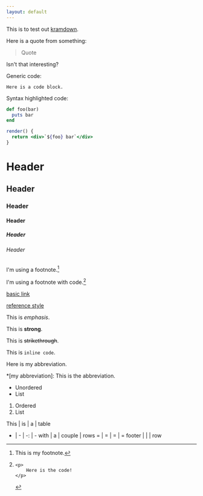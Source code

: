 ```yaml
---
layout: default
---
```


This is to test out [kramdown](https://kramdown.gettalong.org/syntax.html).

Here is a quote from something:

> Quote

Isn't that interesting?

Generic code:

    Here is a code block.

Syntax highlighted code:

```ruby
def foo(bar)
  puts bar
end
```
```jsx
render() {
  return <div>`${foo} bar`</div>
}
```

# Header
## Header
### Header
#### Header
##### Header
###### Header

I'm using a footnote.[^footnote]

I'm using a footnote with code.[^codefootnote]

[basic link](/)

[reference style][reference]

This is _emphasis_.

This is **strong**.

This is ~~strikethrough~~.

This is `inline code`.

Here is my abbreviation.

*[my abbreviation]: This is the abbreviation.

[^footnote]:
    This is my footnote.

* Unordered
* List

1. Ordered
1. List

[^codefootnote]:
        <p>
            Here is the code!
        </p>

This | is | a | table
- | - | -: | -
with | a | couple | rows
= | = | = | =
footer | | | row

[reference]: http://maty.us/ "My homepage"
